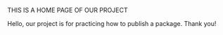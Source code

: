 THIS IS A HOME PAGE OF OUR PROJECT

Hello, our project is for practicing how to publish a package.
Thank you!

